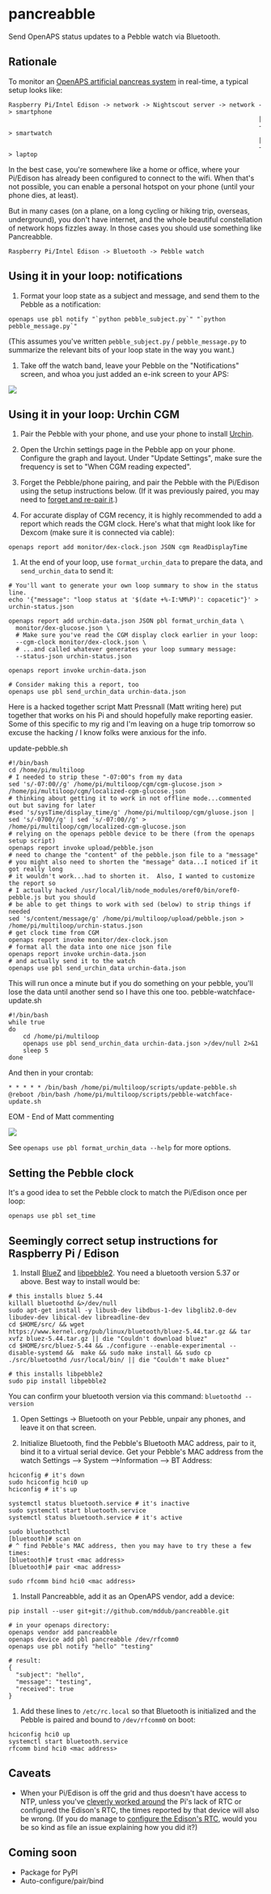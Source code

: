 # pancreabble

Send OpenAPS status updates to a Pebble watch via Bluetooth.

## Rationale

To monitor an [OpenAPS artificial pancreas system](https://github.com/openaps/docs) in real-time, a typical setup looks like:
```
Raspberry Pi/Intel Edison -> network -> Nightscout server -> network -> smartphone
                                                                     |
                                                                     -> smartwatch
                                                                     |
                                                                     -> laptop
```

In the best case, you're somewhere like a home or office, where your Pi/Edison has already been configured to connect to the wifi. When that's not possible, you can enable a personal hotspot on your phone (until your phone dies, at least).

But in many cases (on a plane, on a long cycling or hiking trip, overseas, underground), you don't have internet, and the whole beautiful constellation of network hops fizzles away. In those cases you should use something like Pancreabble.
```
Raspberry Pi/Intel Edison -> Bluetooth -> Pebble watch
```

## Using it in your loop: notifications

1. Format your loop state as a subject and message, and send them to the Pebble as a notification:
  ```
  openaps use pbl notify "`python pebble_subject.py`" "`python pebble_message.py`"
  ```

  (This assumes you've written `pebble_subject.py` / `pebble_message.py` to summarize the relevant bits of your loop state in the way you want.)

1. Take off the watch band, leave your Pebble on the "Notifications" screen, and whoa you just added an e-ink screen to your APS:

  ![](http://i.imgur.com/hapQB8I.jpg)

## Using it in your loop: Urchin CGM

1. Pair the Pebble with your phone, and use your phone to install [Urchin](https://github.com/mddub/urchin-cgm).

1. Open the Urchin settings page in the Pebble app on your phone. Configure the graph and layout. Under "Update Settings", make sure the frequency is set to "When CGM reading expected".

1. Forget the Pebble/phone pairing, and pair the Pebble with the Pi/Edison using the setup instructions below. (If it was previously paired, you may need to [forget and re-pair it](https://gist.github.com/0/c73e2557d875446b9603).)

1. For accurate display of CGM recency, it is highly recommended to add a report which reads the CGM clock. Here's what that might look like for Dexcom (make sure it is connected via cable):
  ```
  openaps report add monitor/dex-clock.json JSON cgm ReadDisplayTime
  ```

1. At the end of your loop, use `format_urchin_data` to prepare the data, and `send_urchin_data` to send it:
  ```
  # You'll want to generate your own loop summary to show in the status line.
  echo '{"message": "loop status at '$(date +%-I:%M%P)': copacetic"}' > urchin-status.json

  openaps report add urchin-data.json JSON pbl format_urchin_data \
    monitor/dex-glucose.json \
    # Make sure you've read the CGM display clock earlier in your loop:
    --cgm-clock monitor/dex-clock.json \
    # ...and called whatever generates your loop summary message:
    --status-json urchin-status.json

  openaps report invoke urchin-data.json

  # Consider making this a report, too
  openaps use pbl send_urchin_data urchin-data.json
  ```

Here is a hacked together script Matt Pressnall (Matt writing here) put together that works on his Pi and should hopefully make reporting easier.  Some of this specific to my rig and I'm leaving on a huge trip tomorrow so excuse the hacking / I know folks were anxious for the info.

update-pebble.sh
````
#!/bin/bash
cd /home/pi/multiloop
# I needed to strip these "-07:00"s from my data
sed 's/-07:00//g' /home/pi/multiloop/cgm/cgm-glucose.json > /home/pi/multiloop/cgm/localized-cgm-glucose.json
# thinking about getting it to work in not offline mode...commented out but saving for later
#sed 's/sysTime/display_time/g' /home/pi/multiloop/cgm/gluose.json | sed 's/-0700//g' | sed 's/-07:00//g' > /home/pi/multiloop/cgm/localized-cgm-glucose.json
# relying on the openaps pebble device to be there (from the openaps setup script)
openaps report invoke upload/pebble.json
# need to change the "content" of the pebble.json file to a "message"
# you might also need to shorten the "message" data...I noticed if it got really long
# it wouldn't work...had to shorten it.  Also, I wanted to customize the report so 
# I actually hacked /usr/local/lib/node_modules/oref0/bin/oref0-pebble.js but you should
# be able to get things to work with sed (below) to strip things if needed
sed 's/content/message/g' /home/pi/multiloop/upload/pebble.json > /home/pi/multiloop/urchin-status.json
# get clock time from CGM
openaps report invoke monitor/dex-clock.json
# format all the data into one nice json file
openaps report invoke urchin-data.json
# and actually send it to the watch
openaps use pbl send_urchin_data urchin-data.json
````
This will run once a minute but if you do something on your pebble, you'll lose the data until another send so I have this one too.
pebble-watchface-update.sh
````
#!/bin/bash
while true
do
	cd /home/pi/multiloop
	openaps use pbl send_urchin_data urchin-data.json >/dev/null 2>&1
	sleep 5
done
````
And then in your crontab:
````
* * * * * /bin/bash /home/pi/multiloop/scripts/update-pebble.sh
@reboot /bin/bash /home/pi/multiloop/scripts/pebble-watchface-update.sh
````
EOM - End of Matt commenting


  ![](http://i.imgur.com/n5dcNj1.jpg)

See `openaps use pbl format_urchin_data --help` for more options.

## Setting the Pebble clock

It's a good idea to set the Pebble clock to match the Pi/Edison once per loop:
```
openaps use pbl set_time
```

## Seemingly correct setup instructions for Raspberry Pi / Edison

1. Install [BlueZ](http://www.bluez.org/) and [libpebble2](https://github.com/pebble/libpebble2).  You need a bluetooth version 5.37 or above.  Best way to install would be:

````
# this installs bluez 5.44
killall bluetoothd &>/dev/null
sudo apt-get install -y libusb-dev libdbus-1-dev libglib2.0-dev libudev-dev libical-dev libreadline-dev
cd $HOME/src/ && wget https://www.kernel.org/pub/linux/bluetooth/bluez-5.44.tar.gz && tar xvfz bluez-5.44.tar.gz || die "Couldn't download bluez"
cd $HOME/src/bluez-5.44 && ./configure --enable-experimental --disable-systemd &&  make && sudo make install && sudo cp ./src/bluetoothd /usr/local/bin/ || die "Couldn't make bluez"

# this installs libpebble2
sudo pip install libpebble2
````
   
You can confirm your bluetooth version via this command: `bluetoothd --version`

1. Open Settings -> Bluetooth on your Pebble, unpair any phones, and leave it on that screen.

1. Initialize Bluetooth, find the Pebble's Bluetooth MAC address, pair to it, bind it to a virtual serial device.  Get your Pebble's MAC address from the watch Settings --> System -->Information --> BT Address:

  ```
  hciconfig # it's down
  sudo hciconfig hci0 up
  hciconfig # it's up

  systemctl status bluetooth.service # it's inactive
  sudo systemctl start bluetooth.service
  systemctl status bluetooth.service # it's active

  sudo bluetoothctl
  [bluetooth]# scan on
  # ^ find Pebble's MAC address, then you may have to try these a few times:
  [bluetooth]# trust <mac address>
  [bluetooth]# pair <mac address>

  sudo rfcomm bind hci0 <mac address>
  ```

1. Install Pancreabble, add it as an OpenAPS vendor, add a device:

  ```
  pip install --user git+git://github.com/mddub/pancreabble.git

  # in your openaps directory:
  openaps vendor add pancreabble
  openaps device add pbl pancreabble /dev/rfcomm0
  openaps use pbl notify "hello" "testing"

  # result:
  {
    "subject": "hello",
    "message": "testing",
    "received": true
  }
  ```

1. Add these lines to `/etc/rc.local` so that Bluetooth is initialized and the Pebble is paired and bound to `/dev/rfcomm0` on boot:
  ```
  hciconfig hci0 up
  systemctl start bluetooth.service
  rfcomm bind hci0 <mac address>
  ```

## Caveats

* When your Pi/Edison is off the grid and thus doesn't have access to NTP, unless you've [cleverly worked around](https://github.com/openaps/oref0/blob/master/bin/clockset.sh) the Pi's lack of RTC or configured the Edison's RTC, the times reported by that device will also be wrong. (If you do manage to [configure the Edison's RTC](https://communities.intel.com/thread/55831?start=0&tstart=0), would you be so kind as file an issue explaining how you did it?)

## Coming soon

* Package for PyPI
* Auto-configure/pair/bind
